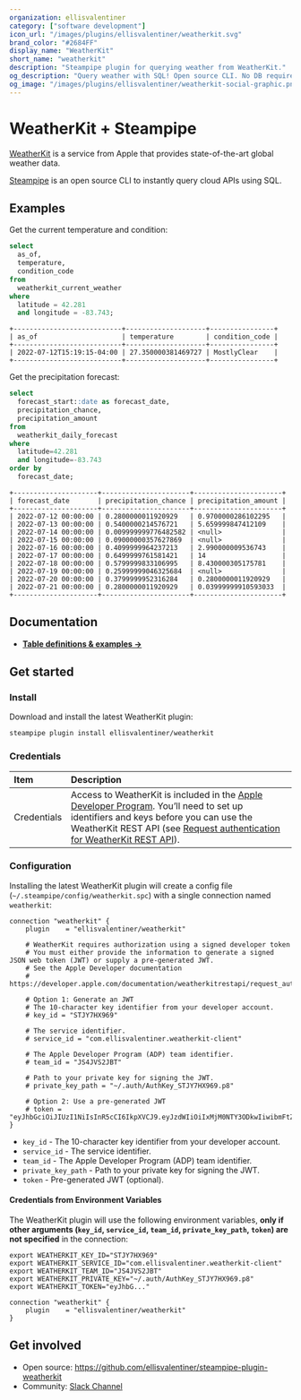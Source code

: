 ```yaml
---
organization: ellisvalentiner
category: ["software development"]
icon_url: "/images/plugins/ellisvalentiner/weatherkit.svg"
brand_color: "#2684FF"
display_name: "WeatherKit"
short_name: "weatherkit"
description: "Steampipe plugin for querying weather from WeatherKit."
og_description: "Query weather with SQL! Open source CLI. No DB required."
og_image: "/images/plugins/ellisvalentiner/weatherkit-social-graphic.png"
---
```


# WeatherKit + Steampipe

[WeatherKit](https://developer.apple.com/weatherkit/) is a service from Apple that provides state-of-the-art global weather data.

[Steampipe](https://steampipe.io) is an open source CLI to instantly query cloud APIs using SQL.

## Examples

Get the current temperature and condition:

```sql
select
  as_of,
  temperature,
  condition_code
from
  weatherkit_current_weather
where
  latitude = 42.281
  and longitude = -83.743;
```

```
+---------------------------+--------------------+----------------+
| as_of                     | temperature        | condition_code |
+---------------------------+--------------------+----------------+
| 2022-07-12T15:19:15-04:00 | 27.350000381469727 | MostlyClear    |
+---------------------------+--------------------+----------------+
```

Get the precipitation forecast:

```sql
select
  forecast_start::date as forecast_date,
  precipitation_chance,
  precipitation_amount
from
  weatherkit_daily_forecast
where
  latitude=42.281
  and longitude=-83.743
order by
  forecast_date;
```

```
+---------------------+----------------------+----------------------+
| forecast_date       | precipitation_chance | precipitation_amount |
+---------------------+----------------------+----------------------+
| 2022-07-12 00:00:00 | 0.2800000011920929   | 0.9700000286102295   |
| 2022-07-13 00:00:00 | 0.5400000214576721   | 5.659999847412109    |
| 2022-07-14 00:00:00 | 0.009999999776482582 | <null>               |
| 2022-07-15 00:00:00 | 0.09000000357627869  | <null>               |
| 2022-07-16 00:00:00 | 0.4099999964237213   | 2.990000009536743    |
| 2022-07-17 00:00:00 | 0.6499999761581421   | 14                   |
| 2022-07-18 00:00:00 | 0.5799999833106995   | 8.430000305175781    |
| 2022-07-19 00:00:00 | 0.25999999046325684  | <null>               |
| 2022-07-20 00:00:00 | 0.3799999952316284   | 0.2800000011920929   |
| 2022-07-21 00:00:00 | 0.2800000011920929   | 0.03999999910593033  |
+---------------------+----------------------+----------------------+
```

## Documentation

- **[Table definitions & examples →](https://hub.steampipe.io/plugins/ellisvalentiner/weatherkit/tables)**

## Get started

### Install

Download and install the latest WeatherKit plugin:

```bash
steampipe plugin install ellisvalentiner/weatherkit
```

### Credentials

| Item        | Description                                                                                                                                                                                                 |
| :---------- |:------------------------------------------------------------------------------------------------------------------------------------------------------------------------------------------------------------|
| Credentials | Access to WeatherKit is included in the [Apple Developer Program](https://developer.apple.com/programs/). You’ll need to set up identifiers and keys before you can use the WeatherKit REST API (see [Request authentication for WeatherKit REST API](https://developer.apple.com/documentation/weatherkitrestapi/request_authentication_for_weatherkit_rest_api)). |

### Configuration

Installing the latest WeatherKit plugin will create a config file (`~/.steampipe/config/weatherkit.spc`) with a single connection named `weatherkit`:

```hcl
connection "weatherkit" {
    plugin    = "ellisvalentiner/weatherkit"

    # WeatherKit requires authorization using a signed developer token
    # You must either provide the information to generate a signed JSON web token (JWT) or supply a pre-generated JWT.
    # See the Apple Developer documentation
    # https://developer.apple.com/documentation/weatherkitrestapi/request_authentication_for_weatherkit_rest_api

    # Option 1: Generate an JWT
    # The 10-character key identifier from your developer account.
    # key_id = "STJY7HX969"

    # The service identifier.
    # service_id = "com.ellisvalentiner.weatherkit-client"

    # The Apple Developer Program (ADP) team identifier.
    # team_id = "JS4JVS2JBT"

    # Path to your private key for signing the JWT.
    # private_key_path = "~/.auth/AuthKey_STJY7HX969.p8"

    # Option 2: Use a pre-generated JWT
    # token = "eyJhbGciOiJIUzI1NiIsInR5cCI6IkpXVCJ9.eyJzdWIiOiIxMjM0NTY3ODkwIiwibmFtZSI6IkpvaG4gRG9lIiwiaWF0IjoxNTE2MjM5MDIyfQ.SflKxwRJSMeKKF2QT4fwpMeJf36POk6yJV_adQssw5c"
}

```

- `key_id` - The 10-character key identifier from your developer account.
- `service_id` - The service identifier.
- `team_id` - The Apple Developer Program (ADP) team identifier.
- `private_key_path` - Path to your private key for signing the JWT.
- `token` - Pre-generated JWT (optional).

#### Credentials from Environment Variables

The WeatherKit plugin will use the following environment variables, **only if other arguments (`key_id`, `service_id`, `team_id`, `private_key_path`, `token`) are not specified** in the connection:

```shell
export WEATHERKIT_KEY_ID="STJY7HX969"
export WEATHERKIT_SERVICE_ID="com.ellisvalentiner.weatherkit-client"
export WEATHERKIT_TEAM_ID="JS4JVS2JBT"
export WEATHERKIT_PRIVATE_KEY="~/.auth/AuthKey_STJY7HX969.p8"
export WEATHERKIT_TOKEN="eyJhbG..."
```

```hcl
connection "weatherkit" {
    plugin    = "ellisvalentiner/weatherkit"
}
```

## Get involved

- Open source: https://github.com/ellisvalentiner/steampipe-plugin-weatherkit
- Community: [Slack Channel](https://steampipe.io/community/join)

